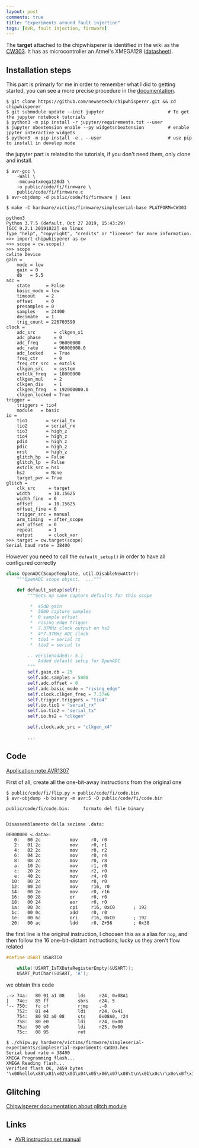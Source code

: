 ```yaml
---
layout: post
comments: true
title: "Experiments around fault injection"
tags: [AVR, fault injection, firmware]
---
```


The **target** attached to the chipwhisperer is identified in the wiki as the [CW303](https://wiki.newae.com/CW303_XMEGA_Target).
It has as microcontroller an Atmel's XMEGA128 ([datasheet](https://static.chipdip.ru/lib/279/DOC000279729.pdf)).

## Installation steps

This part is primarly for me in order to remember what I did to getting started,
you can see a more precise procedure in the [documentation](https://chipwhisperer.readthedocs.io/en/latest/installing.html).

```
$ git clone https://github.com/newaetech/chipwhisperer.git && cd chipwhisperer
$ git submodule update --init jupyter                        # To get the jupyter notebook tutorials
$ python3 -m pip install -r jupyter/requirements.txt --user
$ jupyter nbextension enable --py widgetsnbextension         # enable jpyter interactive widgets
$ python3 -m pip install -e . --user                         # use pip to install in develop mode
```

the jupyter part is related to the tutorials, if you don't need them, only clone and install.

```
$ avr-gcc \
    -Wall \
    -mmcu=atxmega128d3 \
    -o public/code/fi/firmware \
    public/code/fi/firmware.c
$ avr-objdump -d public/code/fi/firmware | less
```

```
$ make -C hardware/victims/firmware/simpleserial-base PLATFORM=CW303
```

```
python3
Python 3.7.5 (default, Oct 27 2019, 15:43:29)
[GCC 9.2.1 20191022] on linux
Type "help", "copyright", "credits" or "license" for more information.
>>> import chipwhisperer as cw
>>> scope = cw.scope()
>>> scope
cwlite Device
gain =
    mode = low
    gain = 0
    db   = 5.5
adc =
    state      = False
    basic_mode = low
    timeout    = 2
    offset     = 0
    presamples = 0
    samples    = 24400
    decimate   = 1
    trig_count = 226703590
clock =
    adc_src       = clkgen_x1
    adc_phase     = 0
    adc_freq      = 96000000
    adc_rate      = 96000000.0
    adc_locked    = True
    freq_ctr      = 0
    freq_ctr_src  = extclk
    clkgen_src    = system
    extclk_freq   = 10000000
    clkgen_mul    = 2
    clkgen_div    = 1
    clkgen_freq   = 192000000.0
    clkgen_locked = True
trigger =
    triggers = tio4
    module   = basic
io =
    tio1       = serial_tx
    tio2       = serial_rx
    tio3       = high_z
    tio4       = high_z
    pdid       = high_z
    pdic       = high_z
    nrst       = high_z
    glitch_hp  = False
    glitch_lp  = False
    extclk_src = hs1
    hs2        = None
    target_pwr = True
glitch =
    clk_src     = target
    width       = 10.15625
    width_fine  = 0
    offset      = 10.15625
    offset_fine = 0
    trigger_src = manual
    arm_timing  = after_scope
    ext_offset  = 0
    repeat      = 1
    output      = clock_xor
>>> target = cw.target(scope)
Serial baud rate = 38400
```

However you need to call the ``default_setup()`` in order to have all configured
correctly

```python
class OpenADC(ScopeTemplate, util.DisableNewAttr):
    """OpenADC scope object.  ..."""

    def default_setup(self):
        """Sets up sane capture defaults for this scope

         *  45dB gain
         *  5000 capture samples
         *  0 sample offset
         *  rising edge trigger
         *  7.37MHz clock output on hs2
         *  4*7.37MHz ADC clock
         *  tio1 = serial rx
         *  tio2 = serial tx

        .. versionadded:: 5.1
            Added default setup for OpenADC
        """
        self.gain.db = 25
        self.adc.samples = 5000
        self.adc.offset = 0
        self.adc.basic_mode = "rising_edge"
        self.clock.clkgen_freq = 7.37e6
        self.trigger.triggers = "tio4"
        self.io.tio1 = "serial_rx"
        self.io.tio2 = "serial_tx"
        self.io.hs2 = "clkgen"

        self.clock.adc_src = "clkgen_x4"

        ...
```

## Code

[Application note AVR1307](http://ww1.microchip.com/downloads/en/AppNotes/doc8049.pdf)

First of all, create all the one-bit-away instructions from the original one

```
$ public/code/fi/flip.py > public/code/fi/code.bin
$ avr-objdump -b binary -m avr:5 -D public/code/fi/code.bin

public/code/fi/code.bin:     formato del file binary


Disassemblamento della sezione .data:

00000000 <.data>:
   0:   00 2c           mov     r0, r0
   2:   01 2c           mov     r0, r1
   4:   02 2c           mov     r0, r2
   6:   04 2c           mov     r0, r4
   8:   08 2c           mov     r0, r8
   a:   10 2c           mov     r1, r0
   c:   20 2c           mov     r2, r0
   e:   40 2c           mov     r4, r0
  10:   80 2c           mov     r8, r0
  12:   00 2d           mov     r16, r0
  14:   00 2e           mov     r0, r16
  16:   00 28           or      r0, r0
  18:   00 24           eor     r0, r0
  1a:   00 3c           cpi     r16, 0xC0       ; 192
  1c:   00 0c           add     r0, r0
  1e:   00 6c           ori     r16, 0xC0       ; 192
  20:   00 ac           ldd     r0, Z+56        ; 0x38
```

the first line is the original instruction, I choosen this as a alias
for ``nop``, and then follow the 16 one-bit-distant instructions; lucky
us they aren't flow related

```c
#define USART USARTC0

	while(!USART_IsTXDataRegisterEmpty(&USART));
	USART_PutChar(&USART, 'A');
```

we obtain this code

```
.-> 74a:   80 91 a1 08     lds     r24, 0x08A1
|   74e:   85 ff           sbrs    r24, 5
'-- 750:   fc cf           rjmp    .-8
    752:   81 e4           ldi     r24, 0x41
    754:   80 93 a0 08     sts     0x08A0, r24
    758:   80 e0           ldi     r24, 0x00
    75a:   90 e0           ldi     r25, 0x00
    75c:   08 95           ret
```


```
$ ./chipw.py hardware/victims/firmware/simpleserial-experiments/simpleserial-experiments-CW303.hex 
Serial baud rate = 38400
XMEGA Programming flash...
XMEGA Reading flash...
Verified flash OK, 2459 bytes
'\x00hello\x80\x01\x02\x03\x04\x05\x06\x07\x08\t\n\x0b\x0c\r\x0e\x0f\x10\x11\x12\x13\x14\x15\x16\x17\x18\x19\x1a\x1b\x1c\x1d\x1e\x1f'
```

## Glitching

[Chipwisperer documentation about glitch module](https://chipwhisperer.readthedocs.io/en/latest/api.html#chipwhisperer.scopes.OpenADC.glitch)

## Links

 - [AVR instruction set manual](http://ww1.microchip.com/downloads/en/devicedoc/atmel-0856-avr-instruction-set-manual.pdf)
